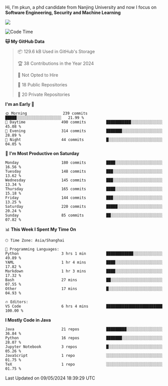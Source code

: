 Hi, I'm pkun, a phd candidate from Nanjing University and now I focus on **Software Engineering, Security and Machine Learning**

<!--![GitHub Snake Light](https://github.com/pppppkun/pppppkun/blob/output/github-snake.svg#gh-light-mode-only)-->
<!--![GitHub Snake dark](https://github.com/pppppkun/pppppkun/blob/output/github-snake-dark.svg#gh-dark-mode-only)-->

![](https://komarev.com/ghpvc/?username=pppppkun)
<!--START_SECTION:waka-->
![Code Time](http://img.shields.io/badge/Code%20Time-2%2C006%20hrs%2034%20mins-blue)

**🐱 My GitHub Data** 

> 📦 129.6 kB Used in GitHub's Storage 
 > 
> 🏆 38 Contributions in the Year 2024
 > 
> 🚫 Not Opted to Hire
 > 
> 📜 18 Public Repositories 
 > 
> 🔑 20 Private Repositories 
 > 
**I'm an Early 🐤** 

```text
🌞 Morning                239 commits         █████░░░░░░░░░░░░░░░░░░░░   21.99 % 
🌆 Daytime                490 commits         ███████████░░░░░░░░░░░░░░   45.08 % 
🌃 Evening                314 commits         ███████░░░░░░░░░░░░░░░░░░   28.89 % 
🌙 Night                  44 commits          █░░░░░░░░░░░░░░░░░░░░░░░░   04.05 % 
```
📅 **I'm Most Productive on Saturday** 

```text
Monday                   180 commits         ████░░░░░░░░░░░░░░░░░░░░░   16.56 % 
Tuesday                  148 commits         ███░░░░░░░░░░░░░░░░░░░░░░   13.62 % 
Wednesday                145 commits         ███░░░░░░░░░░░░░░░░░░░░░░   13.34 % 
Thursday                 165 commits         ████░░░░░░░░░░░░░░░░░░░░░   15.18 % 
Friday                   144 commits         ███░░░░░░░░░░░░░░░░░░░░░░   13.25 % 
Saturday                 220 commits         █████░░░░░░░░░░░░░░░░░░░░   20.24 % 
Sunday                   85 commits          ██░░░░░░░░░░░░░░░░░░░░░░░   07.82 % 
```


📊 **This Week I Spent My Time On** 

```text
🕑︎ Time Zone: Asia/Shanghai

💬 Programming Languages: 
Python                   3 hrs 1 min         ████████████░░░░░░░░░░░░░   49.89 % 
YAML                     1 hr 4 mins         ████░░░░░░░░░░░░░░░░░░░░░   17.82 % 
Markdown                 1 hr 3 mins         ████░░░░░░░░░░░░░░░░░░░░░   17.32 % 
Bash                     27 mins             ██░░░░░░░░░░░░░░░░░░░░░░░   07.55 % 
Other                    17 mins             █░░░░░░░░░░░░░░░░░░░░░░░░   04.93 % 

🔥 Editors: 
VS Code                  6 hrs 4 mins        █████████████████████████   100.00 % 
```

**I Mostly Code in Java** 

```text
Java                     21 repos            █████████░░░░░░░░░░░░░░░░   36.84 % 
Python                   16 repos            ███████░░░░░░░░░░░░░░░░░░   28.07 % 
Jupyter Notebook         3 repos             █░░░░░░░░░░░░░░░░░░░░░░░░   05.26 % 
JavaScript               1 repo              ░░░░░░░░░░░░░░░░░░░░░░░░░   01.75 % 
TeX                      1 repo              ░░░░░░░░░░░░░░░░░░░░░░░░░   01.75 % 
```




 Last Updated on 09/05/2024 18:39:29 UTC
<!--END_SECTION:waka-->

